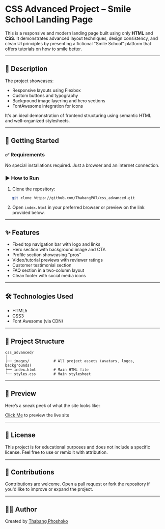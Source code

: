 # CSS Advanced Project – Smile School Landing Page

This is a responsive and modern landing page built using only **HTML** and **CSS**. It demonstrates advanced layout techniques, design consistency, and clean UI principles by presenting a fictional "Smile School" platform that offers tutorials on how to smile better.

---

## 🧾 Description

The project showcases:
- Responsive layouts using Flexbox
- Custom buttons and typography
- Background image layering and hero sections
- FontAwesome integration for icons

It's an ideal demonstration of frontend structuring using semantic HTML and well-organized stylesheets.

---

## 🚀 Getting Started

### ✅ Requirements
No special installations required. Just a browser and an internet connection.

### ▶️ How to Run
1. Clone the repository:
```bash
   git clone https://github.com/ThabangP07/css_advanced.git
```

2. Open `index.html` in your preferred browser or preview on the link provided below.

---

## ✨ Features

* Fixed top navigation bar with logo and links
* Hero section with background image and CTA
* Profile section showcasing "pros"
* Video/tutorial previews with reviewer ratings
* Customer testimonial section
* FAQ section in a two-column layout
* Clean footer with social media icons

---

## 🛠️ Technologies Used

* HTML5
* CSS3
* Font Awesome (via CDN)

---

## 📁 Project Structure

```
css_advanced/
│
├── images/           # All project assets (avatars, logos, backgrounds)
├── index.html        # Main HTML file
└── styles.css        # Main stylesheet
```

---

## 📸 Preview

Here’s a sneak peek of what the site looks like:

[Click Me](https://thabangp07.github.io/css_advanced/) to preview the live site


---

## 📝 License

This project is for educational purposes and does not include a specific license. Feel free to use or remix it with attribution.

---

## 🤝 Contributions

Contributions are welcome. Open a pull request or fork the repository if you'd like to improve or expand the project.

---

## 🙋‍♂️ Author

Created by [Thabang Phoshoko](https://github.com/ThabangP07)